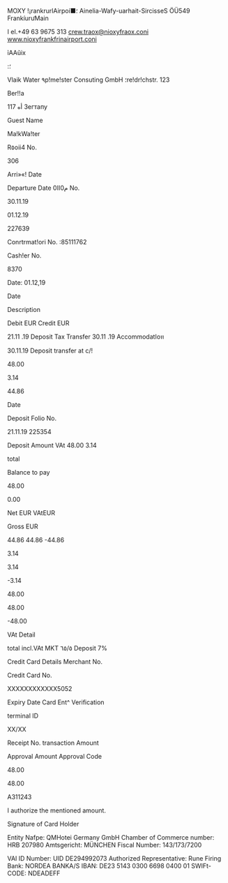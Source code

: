 MOXY  !¡rankrurlAirpoí■؛
Ainelia-Wafy-uarhait-SircisseS
ÖÜ549  FrankíurưMain

ا  el.+49  63  9675  313
crew.traox@nioxyfraox.coni
www.nioxyfrankfrinairport.coni

ỉAAũix

:؛

Vlaik  Water
٩p!me!ster Consuting  GmbH
؛re!dr!chstr.  123

Ber!!a

117
 أه
Зегтапу

Guest  Name

Ma!kWa!ter

R٥oii4  No.

306

Arri»«!  Date

Departure  Date
 م0اا0 No.

30.11.19

01.12.19

227639

Conrtrmat!ori  No.  :85111762

Cash!er  No.

8370

Date:  01.12,19

Date

Description

Debit  EUR  Credit EUR

21.11 .19  Deposit Tax  Transfer
30.11 .19  Accommodatاoท

30.11.19  Deposit transfer at c/!

48.00

3.14

44.86

Date

Deposit Folio No.

21.11.19  225354

Deposit Amount  VAt
48.00
3.14

total

Balance to pay

48.00

0.00

Net EUR VAtEUR

Gross EUR

44.86
44.86
-44.86

3.14

3.14

-3.14

48.00

48.00

-48.00

VAt Detail

total incl.VAt
MKT ٦٥/٥
Deposit  7%

Credit Card  Details
Merchant  No.

Credit Card  No.

ΧΧΧΧΧΧΧΧΧΧΧΧ5052

Expiry  Date
Card  Ent^
Verification

terminal  ID

ΧΧ/ΧΧ

Receipt  No.
transaction Amount

Approval  Amount
Approval  Code

48.00

48.00

Α311243

I  authorize the  mentioned  amount.

Signature  of Card  Holder

Entity Nafpe:  QMHotei  Germany GmbH
Chamber of Commerce  number:  HRB  207980
Amtsgericht:  MÜNCHEN
Fiscal  Number:  143/173/7200

VAI  ID  Number:  UID  DE294992073
Authorized  Representative:  Rune  Firing
Bank:  NORDEA  BANKA/S
IBAN:  DE23  5143  0300  6698  0400  01
SWIFt-CODE:  NDEADEFF

